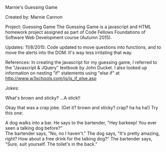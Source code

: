 Marnie's Guessing Game

Created by: Marnie Cannon

Project: Guessing Game 
The Guessing Game is a javascript and HTML homework project assigned as part of Code Fellows Foundations of Software Web Development course
(Autumn 2015).

Updates:
11/8/2015: Code updated to move questions into functions, and to move the alerts into the DOM. It's way less irritating that way.

References:
In creating the javascript for my guessing game, I referred to the "Javascript & JQuery" textbook by John Ducket. I also
looked up information on nesting "if" statements using "else if" at http://www.w3schools.com/js/js_if_else.asp

Jokes:

What's brown and sticky? ...A stick!!

Okay that was a crap joke. (Get it? brown and sticky? crap? ha ha ha!) Try this one:

A dog walks into a bar. He says to the bartender, "Hey barkeep! You ever seen a talking dog before?"  
The bartender says, "No, no I haven't." 
The dog says, "It's pretty amazing, right? How about a free drink for the talking dog?"
The bartender says, "Sure, suit yourself. The toilet's in the back."